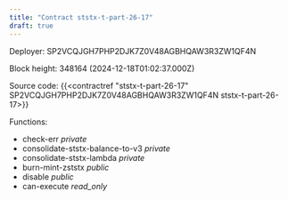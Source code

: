 ```yaml
---
title: "Contract ststx-t-part-26-17"
draft: true
---
```

Deployer: SP2VCQJGH7PHP2DJK7Z0V48AGBHQAW3R3ZW1QF4N


 



Block height: 348164 (2024-12-18T01:02:37.000Z)

Source code: {{<contractref "ststx-t-part-26-17" SP2VCQJGH7PHP2DJK7Z0V48AGBHQAW3R3ZW1QF4N ststx-t-part-26-17>}}

Functions:

* check-err _private_
* consolidate-ststx-balance-to-v3 _private_
* consolidate-ststx-lambda _private_
* burn-mint-zststx _public_
* disable _public_
* can-execute _read_only_
